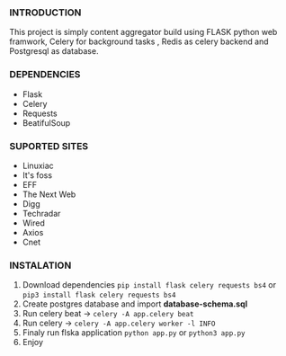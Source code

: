 ### INTRODUCTION

This project is simply content aggregator build using FLASK python web framwork, Celery for background tasks , Redis as celery backend and Postgresql as database.

### DEPENDENCIES

- Flask
- Celery
- Requests
- BeatifulSoup

### SUPORTED SITES

- Linuxiac
- It's foss
- EFF
- The Next Web
- Digg
- Techradar
- Wired
- Axios
- Cnet

### INSTALATION

1. Download dependencies ```pip install flask celery requests bs4``` or ```pip3 install flask celery requests bs4```
2. Create postgres database and import **database-schema.sql**
3. Run celery beat -> ```celery -A app.celery beat```
4. Run celery -> ```celery -A app.celery worker -l INFO```
5. Finaly run flska application ```python app.py``` or ```python3 app.py```
6. Enjoy
